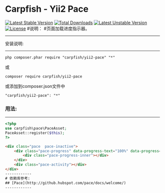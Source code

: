 Carpfish - Yii2 Pace
================================
[![Latest Stable Version](https://poser.pugx.org/carpfish/yii2-pace/v/stable)](https://packagist.org/packages/carpfish/yii2-pace) [![Total Downloads](https://poser.pugx.org/carpfish/yii2-pace/downloads)](https://packagist.org/packages/carpfish/yii2-pace) [![Latest Unstable Version](https://poser.pugx.org/carpfish/yii2-pace/v/unstable)](https://packagist.org/packages/carpfish/yii2-pace) [![License](https://poser.pugx.org/carpfish/yii2-pace/license)](https://packagist.org/packages/carpfish/yii2-pace)
#说明：
#页面加载进度指示器。

------------

安装说明:

------------

```
php composer.phar require "carpfish/yii2-pace" "*"
```
或

```
composer require carpfish/yii2-pace
```

或添加到composer.json文件中

```
"carpfish/yii2-pace": "*"
```

### 用法:
------------
```php
<?php
use carpfish\pace\PaceAsset;
PaceAsset::register($this);
?>
```
```html
<div class="pace  pace-inactive">
    <div class="pace-progress" data-progress-text="100%" data-progress="99">
        <div class="pace-progress-inner"></div>
    </div>
    <div class="pace-activity"></div>
</div>
------------
# 依赖库参考:
## [Pace](http://github.hubspot.com/pace/docs/welcome/)
------------
